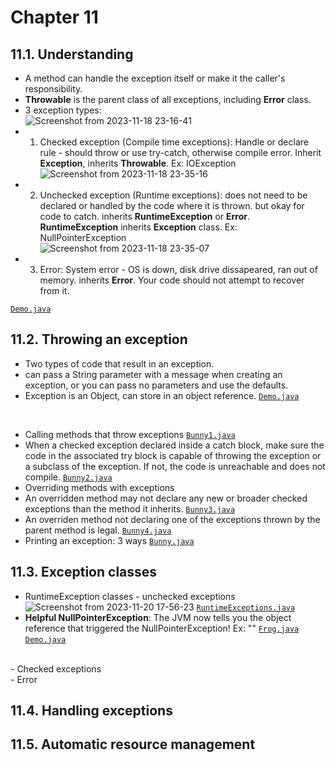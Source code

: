 # Chapter 11

## 11.1. Understanding
- A method can handle the exception itself or make it the caller's responsibility.
- **Throwable** is the parent class of all exceptions, including **Error** class. <br>
- 3 exception types:<br>
![Screenshot from 2023-11-18 23-16-41](https://github.com/vijanipiyawardana/OCP-17-Practice/assets/6631956/fa985b8b-4623-4fe3-a00f-ffb7c01cf753)<br>
- 1. Checked exception (Compile time exceptions): Handle or declare rule - should throw or use try-catch, otherwise compile error. Inherit **Exception**, inherits **Throwable**. Ex: IOException<br>
![Screenshot from 2023-11-18 23-35-16](https://github.com/vijanipiyawardana/OCP-17-Practice/assets/6631956/9b3e0101-2042-4e6a-a153-ed637a6c2831)<br>
- 2. Unchecked exception (Runtime exceptions): does not need to be declared or handled by the code where it is thrown. but okay for code to catch. inherits **RuntimeException** or **Error**. **RuntimeException** inherits **Exception** class. Ex: NullPointerException <br>
![Screenshot from 2023-11-18 23-35-07](https://github.com/vijanipiyawardana/OCP-17-Practice/assets/6631956/a5b28754-e21c-4ea4-bfe4-38219b6e780b)<br>
- 3. Error: System error - OS is down, disk drive dissapeared, ran out of memory. inherits **Error**. Your code should not attempt to recover from it.

[`Demo.java`](1_understanding_exceptions/Demo.java)

## 11.2. Throwing an exception
- Two types of code that result in an exception.
- can pass a String parameter with a message when creating an exception, or you can pass no parameters and use the defaults.
- Exception is an Object, can store in an object reference.
[`Demo.java`](2_throwing_an_exception/Demo.java)
<br>

- Calling methods that throw exceptions
[`Bunny1.java`](2_throwing_an_exception/Bunny1.java)
- When a checked exception declared inside a catch block, make sure the code in the associated try block is capable of throwing the exception or a subclass of the exception. If not, the code is unreachable and does not compile.
[`Bunny2.java`](2_throwing_an_exception/Bunny2.java)
- Overriding methods with exceptions
- An overridden method may not declare any new or broader checked exceptions than the method it inherits.
[`Bunny3.java`](2_throwing_an_exception/Bunny3.java)
- An overriden method not declaring one of the exceptions thrown by the parent method is legal.
[`Bunny4.java`](2_throwing_an_exception/Bunny4.java)
- Printing an exception: 3 ways
[`Bunny.java`](2_throwing_an_exception/Bunny.java)

## 11.3. Exception classes
- RuntimeException classes - unchecked exceptions
![Screenshot from 2023-11-20 17-56-23](https://github.com/vijanipiyawardana/OCP-17-Practice/assets/6631956/58a75f52-c18e-4ce7-bc1d-3634be214442)
[`RuntimeExceptions.java`](3_exception_classes/RuntimeExceptions.java)
- **Helpful NullPointerException**: The JVM now tells you the object reference that triggered the NullPointerException! Ex: "<parameter1>"
[`Frog.java`](3_exception_classes/Frog.java)
[`Demo.java`](3_exception_classes/Demo.java)
<br>
- Checked exceptions

<br>
- Error

## 11.4. Handling exceptions


## 11.5. Automatic resource management